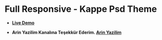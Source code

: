 # Full Responsive - Kappe Psd Theme

* **[Live Demo]()**

* **Arin Yazilim Kanalına Teşekkür Ederim. [Arin Yazilim](https://www.youtube.com/c/ArinYazilim/playlists)**